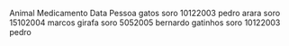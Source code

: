 Animal 	 Medicamento 	 Data 	 Pessoa 
gatos soro 10122003 pedro 
arara soro 15102004 marcos 
girafa soro 5052005 bernardo 
gatinhos soro 10122003 pedro 
